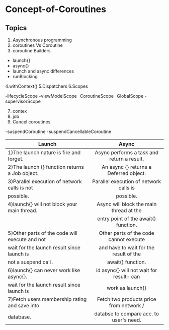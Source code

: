 # Concept-of-Coroutines

## Topics

1. Asynchronous programming
2. coroutines Vs Coroutine
3. coroutine Builders

- launch{}
- async{}
- launch and async differences
- runBlocking

4.withContext()
5.Dispatchers
6.Scopes

-lifecycleScope
-viewModelScope
-CoroutineScope
-GlobalScope
-supervisorScope

7. contex
8. job
9. Cancel coroutines

-suspendCoroutine
-suspendCancellableCoroutine


|             Launch                            |        Async                             | 
| --------------------------------------------- | :--------------------------------------: | 
|1)The launch nature is fire and forget.        |Async performs a task and return a result.| 
|2)The launch {} function returns a Job object. |An async {} returns a Deferred<T> object. |  
|3)Parallel execution of network calls is not   |Parallel execution of network calls is    |
| possible.                                     | possible.                                | 
|4)launch{} will not block your main thread.    | Async will block the main thread at the  |
|                                               | entry point of the await() function.     |
|5)Other parts of the code will execute and not | Other parts of the code cannot execute   |
|  wait for the launch result since launch is   |and have to wait for the result of the    | 
| not a suspend call .                          | await() function.                        |
|6)launch{} can never work like async{}.        |id async{} will not wait for result- can  |
|  wait for the launch result since launch is   |work as launch{}                          | 
|7)Fetch users membership rating and save into  | Fetch two products price from network /  | 
|  database.                                    | databse to compare acc. to user's need.  |                        

